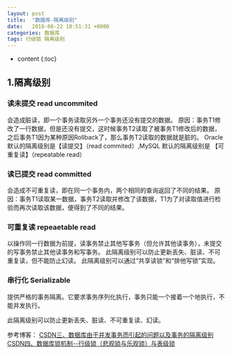 ```yaml
---
layout: post
title:  "数据库-隔离级别"
date:   2018-08-22 18:51:31 +0800
categories: 数据库
tags: 行级锁 隔离级别
---
```


* content
{:toc}

## 1.隔离级别
### 读未提交 read uncommited
会造成脏读，即一个事务读取另外一个事务还没有提交的数据。
原因：事务T1修改了一行数据，但是还没有提交，这时候事务T2读取了被事务T1修改后的数据，之后事务T1因为某种原因Rollback了，那么事务T2读取的数据就是脏的。
Oracle默认的隔离级别是【读提交】（read commited）,MySQL 默认的隔离级别是  【可重复读】（repeatable read）

### 读已提交 read committed
会造成不可重复读，即在同一个事务内，两个相同的查询返回了不同的结果。
原因：事务T1读取某一数据，事务T2读取并修改了该数据，T1为了对读取值进行检验而再次读取该数据，便得到了不同的结果。

### 可重复读 repeaetable read
以操作同一行数据为前提，读事务禁止其他写事务（但允许其他读事务），未提交的写事务禁止其他读事务和写事务。
此隔离级别可以防止更新丢失、脏读、不可重复读，但不能防止幻读。
此隔离级别可以通过“共享读锁”和“排他写锁”实现。

### 串行化 Serializable
提供严格的事务隔离。它要求事务序列化执行，事务只能一个接着一个地执行，不能并发执行。

此隔离级别可以防止更新丢失、脏读、不可重复读、幻读。

参考博客：
[CSDN三、数据库由于并发事务而引起的问题以及事务的隔离级别][1]
[CSDN四、数据库锁机制--行级锁（悲观锁与乐观锁）与表级锁][2]


  [1]: https://blog.csdn.net/qq_32317661/article/details/80468778
  [2]: https://blog.csdn.net/qq_32317661/article/details/80486102